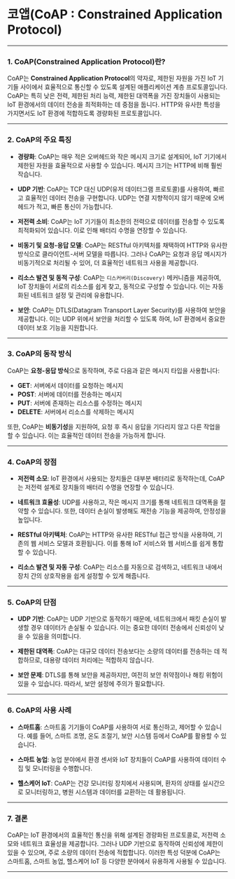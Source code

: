 # 코앱(CoAP : Constrained Application Protocol)

---

### 1. CoAP(Constrained Application Protocol)란?

CoAP는 **Constrained Application Protocol**의 약자로, 제한된 자원을 가진 IoT 기기들 사이에서 효율적으로 통신할 수 있도록 설계된 애플리케이션 계층 프로토콜입니다. CoAP는 특히 낮은 전력, 제한된 처리 능력, 제한된 대역폭을 가진 장치들이 사용되는 IoT 환경에서의 데이터 전송을 최적화하는 데 중점을 둡니다. HTTP와 유사한 특성을 가지면서도 IoT 환경에 적합하도록 경량화된 프로토콜입니다.

---

### 2. CoAP의 주요 특징

- **경량화**: CoAP는 매우 적은 오버헤드와 작은 메시지 크기로 설계되어, IoT 기기에서 제한된 자원을 효율적으로 사용할 수 있습니다. 메시지 크기는 HTTP에 비해 훨씬 작습니다.
  
- **UDP 기반**: CoAP는 TCP 대신 UDP(유저 데이터그램 프로토콜)를 사용하여, 빠르고 효율적인 데이터 전송을 구현합니다. UDP는 연결 지향적이지 않기 때문에 오버헤드가 적고, 빠른 통신이 가능합니다.

- **저전력 소비**: CoAP는 IoT 기기들이 최소한의 전력으로 데이터를 전송할 수 있도록 최적화되어 있습니다. 이로 인해 배터리 수명을 연장할 수 있습니다.

- **비동기 및 요청-응답 모델**: CoAP는 RESTful 아키텍처를 채택하여 HTTP와 유사한 방식으로 클라이언트-서버 모델을 따릅니다. 그러나 CoAP는 요청과 응답 메시지가 비동기적으로 처리될 수 있어, 더 효율적인 네트워크 사용을 제공합니다.

- **리소스 발견 및 동적 구성**: CoAP는 `디스커버리(Discovery)` 메커니즘을 제공하여, IoT 장치들이 서로의 리소스를 쉽게 찾고, 동적으로 구성할 수 있습니다. 이는 자동화된 네트워크 설정 및 관리에 유용합니다.

- **보안**: CoAP는 DTLS(Datagram Transport Layer Security)를 사용하여 보안을 제공합니다. 이는 UDP 위에서 보안을 처리할 수 있도록 하여, IoT 환경에서 중요한 데이터 보호 기능을 지원합니다.

---

### 3. CoAP의 동작 방식

CoAP는 **요청-응답 방식**으로 동작하며, 주로 다음과 같은 메시지 타입을 사용합니다:

- **GET**: 서버에서 데이터를 요청하는 메시지
- **POST**: 서버에 데이터를 전송하는 메시지
- **PUT**: 서버에 존재하는 리소스를 수정하는 메시지
- **DELETE**: 서버에서 리소스를 삭제하는 메시지

또한, CoAP는 **비동기성**을 지원하여, 요청 후 즉시 응답을 기다리지 않고 다른 작업을 할 수 있습니다. 이는 효율적인 데이터 전송을 가능하게 합니다.

---

### 4. CoAP의 장점

- **저전력 소모**: IoT 환경에서 사용되는 장치들은 대부분 배터리로 동작하는데, CoAP는 저전력 설계로 장치들의 배터리 수명을 연장할 수 있습니다.
  
- **네트워크 효율성**: UDP를 사용하고, 작은 메시지 크기를 통해 네트워크 대역폭을 절약할 수 있습니다. 또한, 데이터 손실이 발생해도 재전송 기능을 제공하여, 안정성을 높입니다.

- **RESTful 아키텍처**: CoAP는 HTTP와 유사한 RESTful 접근 방식을 사용하여, 기존의 웹 서비스 모델과 호환됩니다. 이를 통해 IoT 서비스와 웹 서비스를 쉽게 통합할 수 있습니다.

- **리소스 발견 및 자동 구성**: CoAP는 리소스를 자동으로 검색하고, 네트워크 내에서 장치 간의 상호작용을 쉽게 설정할 수 있게 해줍니다.

---

### 5. CoAP의 단점

- **UDP 기반**: CoAP는 UDP 기반으로 동작하기 때문에, 네트워크에서 패킷 손실이 발생할 경우 데이터가 손실될 수 있습니다. 이는 중요한 데이터 전송에서 신뢰성이 낮을 수 있음을 의미합니다.

- **제한된 대역폭**: CoAP는 대규모 데이터 전송보다는 소량의 데이터를 전송하는 데 적합하므로, 대용량 데이터 처리에는 적합하지 않습니다.

- **보안 문제**: DTLS를 통해 보안을 제공하지만, 여전히 보안 취약점이나 해킹 위험이 있을 수 있습니다. 따라서, 보안 설정에 주의가 필요합니다.

---

### 6. CoAP의 사용 사례

- **스마트홈**: 스마트홈 기기들이 CoAP를 사용하여 서로 통신하고, 제어할 수 있습니다. 예를 들어, 스마트 조명, 온도 조절기, 보안 시스템 등에서 CoAP를 활용할 수 있습니다.
  
- **스마트 농업**: 농업 분야에서 환경 센서와 IoT 장치들이 CoAP를 사용하여 데이터 수집 및 모니터링을 수행합니다.

- **헬스케어 IoT**: CoAP는 건강 모니터링 장치에서 사용되며, 환자의 상태를 실시간으로 모니터링하고, 병원 시스템과 데이터를 교환하는 데 활용됩니다.

---

### 7. 결론

CoAP는 IoT 환경에서의 효율적인 통신을 위해 설계된 경량화된 프로토콜로, 저전력 소모와 네트워크 효율성을 제공합니다. 그러나 UDP 기반으로 동작하여 신뢰성에 제한이 있을 수 있으며, 주로 소량의 데이터 전송에 적합합니다. 이러한 특성 덕분에 CoAP는 스마트홈, 스마트 농업, 헬스케어 IoT 등 다양한 분야에서 유용하게 사용될 수 있습니다.

---
